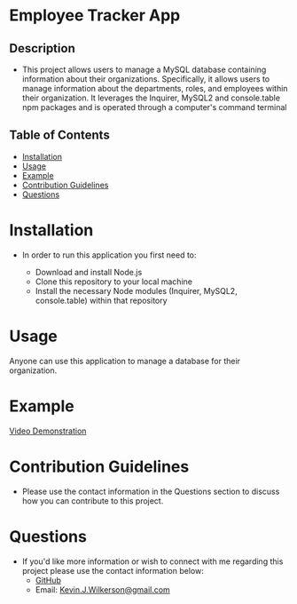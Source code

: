 # Employee Tracker App

## Description

- This project allows users to manage a MySQL database containing information about their organizations. Specifically, it allows users to manage information about the departments, roles, and employees within their organization. It leverages the Inquirer, MySQL2 and console.table npm packages and is operated through a computer's command terminal

## Table of Contents

- [Installation](#Installation)
- [Usage](#Usage)
- [Example](#example)
- [Contribution Guidelines](#contribution-guidelines)
- [Questions](#questions)

# Installation

- In order to run this application you first need to:

  - Download and install Node.js
  - Clone this repository to your local machine
  - Install the necessary Node modules (Inquirer, MySQL2, console.table) within that repository

# Usage

Anyone can use this application to manage a database for their organization.

# Example

[Video Demonstration](https://www.youtube.com/watch?v=1pwVoGtmlYg)

# Contribution Guidelines

- Please use the contact information in the Questions section to discuss how you can contribute to this project.

# Questions

- If you'd like more information or wish to connect with me regarding this project please use the contact information below:
  - [GitHub](https://github.com/KevinJWilkerson)
  - Email: Kevin.J.Wilkerson@gmail.com
